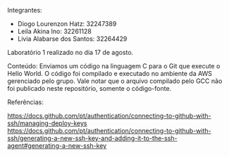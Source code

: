 Integrantes:

- Diogo Lourenzon Hatz: 32247389
- Leila Akina Ino: 32261128
- Livia Alabarse dos Santos: 32264429

Laboratório 1 realizado no dia 17 de agosto.

Conteúdo: Enviamos um código na linguagem C para o Git que execute o Hello World. O código foi compilado e executado no ambiente da AWS gerenciado pelo grupo. Vale notar que o arquivo compilado pelo GCC não foi publicado neste repositório, somente o código-fonte.

Referências:

https://docs.github.com/pt/authentication/connecting-to-github-with-ssh/managing-deploy-keys
https://docs.github.com/pt/authentication/connecting-to-github-with-ssh/generating-a-new-ssh-key-and-adding-it-to-the-ssh-agent#generating-a-new-ssh-key
